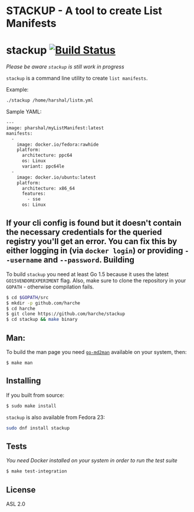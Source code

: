 STACKUP - A tool to create List Manifests 
=
stackup [![Build Status](https://travis-ci.org/runcom/skopeo.svg?branch=master)](https://travis-ci.org/runcom/skopeo)
=

_Please be aware `stackup` is still work in progress_

`stackup` is a command line utility to create `list manifests`.


Example:
```sh
./stackup /home/harshal/listm.yml
```
Sample YAML:
```sh
--- 
image: pharshal/myListManifest:latest
manifests: 
  - 
    image: docker.io/fedora:rawhide
    platform: 
      architecture: ppc64
      os: Linux
      variant: ppc64le
  - 
    image: docker.io/ubuntu:latest
    platform: 
      architecture: x86_64
      features: 
        - sse
      os: Linux
```

If your cli config is found but it doesn't contain the necessary credentials for the queried registry
you'll get an error. You can fix this by either logging in (via `docker login`) or providing `--username`
and `--password`.
Building
-
To build `stackup` you need at least Go 1.5 because it uses the latest `GO15VENDOREXPERIMENT` flag. Also, make sure to clone the repository in your `GOPATH` - otherwise compilation fails.
```sh
$ cd $GOPATH/src
$ mkdir -p github.com/harche
$ cd harche
$ git clone https://github.com/harche/stackup
$ cd stackup && make binary
```
Man:
-
To build the man page you need [`go-md2man`](https://github.com/cpuguy83/go-md2man) available on your system, then:
```
$ make man
```
Installing
-
If you built from source:
```sh
$ sudo make install
```
`stackup` is also available from Fedora 23:
```sh
sudo dnf install stackup
```
Tests
-
_You need Docker installed on your system in order to run the test suite_
```sh
$ make test-integration
```

License
-
ASL 2.0
